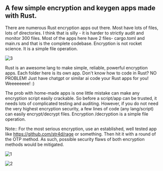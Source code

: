 

## A few simple encryption and keygen apps made with Rust.



There are numerous Rust encryption apps out there. Most have lots of files, lots of directories. I think that is silly - it is harder to strictly audit and monitor 300 files. Most of the apps here have 2 files- cargo.toml and main.rs and that is the complete codebase. Encryption is not rocket science. It is a simple file operation. 


![3](https://github.com/user-attachments/assets/6ebc1360-bc2a-453b-8040-8f890f0c072a)









Rust is an awesome lang to make simple, reliable, powerful encryption apps. Each folder here is its own app. Don't know how to code in Rust? NO PROBLEM! Just have chatgpt or similar ai code your Rust  apps for you! Weeeeeeee! :)





The prob with home-made apps is one little mistake can make any encryption script easily crackable. So before a  script/app can be trusted, it needs lots of complicated testing and auditing.  However, if you do not need the very highest encryption security, a few lines of code (any lang/script) can easily encrypt/decrypt files. Encryption /decryption is a simple file operation. 


Note:: For the most serious encryption, use an established, well tested app like https://github.com/str4d/rage or something. Then hit it with a round of the OTP method. As such, possible security flaws of both encryption methods would be mitigated. 

![1](https://github.com/user-attachments/assets/d9ac7cc8-d7db-4e22-ad7a-7244d3a1f3ee)




![2](https://github.com/user-attachments/assets/7875594b-1614-4707-8ec7-7cc31cbce07b)
